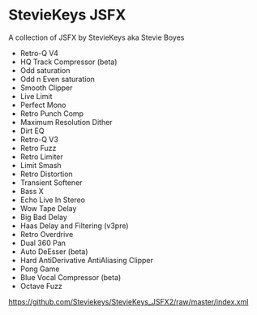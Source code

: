 # StevieKeys JSFX

A collection of JSFX by StevieKeys aka Stevie Boyes

* Retro-Q V4
* HQ Track Compressor (beta)
* Odd saturation
* Odd n Even saturation
* Smooth Clipper
* Live Limit
* Perfect Mono
* Retro Punch Comp
* Maximum Resolution Dither
* Dirt EQ
* Retro-Q V3
* Retro Fuzz
* Retro Limiter
* Limit Smash
* Retro Distortion
* Transient Softener
* Bass X
* Echo Live In Stereo
* Wow Tape Delay
* Big Bad Delay
* Haas Delay and Filtering (v3pre)
* Retro Overdrive
* Dual 360 Pan
* Auto DeEsser (beta)
* Hard AntiDerivative AntiAliasing Clipper
* Pong Game
* Blue Vocal Compressor (beta)
* Octave Fuzz

https://github.com/Steviekeys/StevieKeys_JSFX2/raw/master/index.xml
